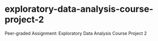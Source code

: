 # exploratory-data-analysis-course-project-2
Peer-graded Assignment: Exploratory Data Analysis Course Project 2
